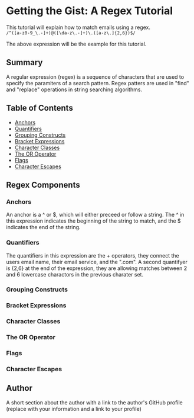 # Getting the Gist: A Regex Tutorial

This tutorial will explain how to match emails using a regex.  
`/^([a-z0-9_\.-]+)@([\da-z\.-]+)\.([a-z\.]{2,6})$/` 

The above expression will be the example for this tutorial.

## Summary

A regular expression (regex) is a sequence of characters that are used to specify the paramiters of a search pattern.  Regex patters are used in "find" and "replace" operations in string searching algorithms.

## Table of Contents

- [Anchors](#anchors)
- [Quantifiers](#quantifiers)
- [Grouping Constructs](#grouping-constructs)
- [Bracket Expressions](#bracket-expressions)
- [Character Classes](#character-classes)
- [The OR Operator](#the-or-operator)
- [Flags](#flags)
- [Character Escapes](#character-escapes)

## Regex Components

### Anchors

An anchor is a ^ or $, which will either preceed or follow a string.  The ^ in this expression indicates the beginning of the string to match, and the $ indicates the end of the string.

### Quantifiers

The quantifiers in this expression are the + operators, they connect the users email name, their email service, and the ".com".  A second quantifyer is {2,6} at the end of the expression, they are allowing matches between 2 and 6 lowercase charactors in the previous charater set.

### Grouping Constructs



### Bracket Expressions

### Character Classes

### The OR Operator

### Flags

### Character Escapes

## Author

A short section about the author with a link to the author's GitHub profile (replace with your information and a link to your profile)
